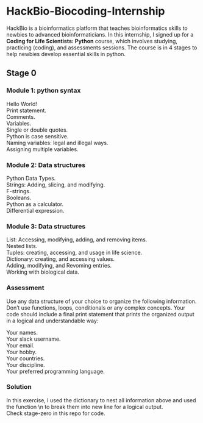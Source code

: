 # HackBio-Biocoding-Internship
HackBio is a bioinformatics platform that teaches bioinformatics skills to newbies to advanced bioinformaticians. In this internship, I signed up for a **Coding for Life Scientists: Python** course, which involves studying, practicing (coding), and assessments sessions. The course is in 4 stages to help newbies develop essential skills in python.
## Stage 0
### Module 1: python syntax 
<p> Hello World! <br>
Print statement. <br>
Comments. <br>
Variables. <br>
Single or double quotes. <br>
Python is case sensitive. <br>
Naming variables: legal and illegal ways. <br>
Assigning multiple variables. </p>

### Module 2: Data structures
<p> Python Data Types. <br>
Strings: Adding, slicing, and modifying. <br>
F-strings. <br>
Booleans. <br>
Python as a calculator. <br>
Differential expression. </p>

### Module 3: Data structures
<p> List: Accessing, modifying, adding, and removing items. <br>
Nested lists. <br>
Tuples: creating, accessing, and usage in life science. <br>
Dictionary: creating, and accessing values. <br>
Adding, modifying, and Revoming entries. <br>
Working with biological data. </p>

### Assessment
Use any data structure of your choice to organize the following information. Don’t use functions, loops, conditionals or any complex concepts. Your code should include a final print statement that prints the organized output in a logical and understandable way:
<p> Your names. <br>
Your slack username. <br>
Your email. <br>
Your hobby. <br>
Your countries. <br>
Your discipline. <br>
Your preferred programming language. </p>

### Solution
<p> In this exercise, I used the dictionary to nest all information above and used the function \n to break them into new line for a logical output. <br>
Check stage-zero in this repo for code. </p>
